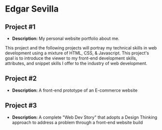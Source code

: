 # Edgar Sevilla


## Project #1

- <b>Description:</b>  My personal website portfolio about me.

This project and the following projects will portray my technical skills in web development using a mixture of HTML, CSS, & Javascript. This project's goal is to introduce the viewer to my front-end development skills, attributes, and snippet skills I offer to the industry of web development.


## Project #2

- <b>Description:</b>  A front-end prototype of an E-commerce website


## Project #3

- <b>Description:</b>  A complete "Web Dev Story" that adopts a Design Thinking approach to address a problem through a front-end website build